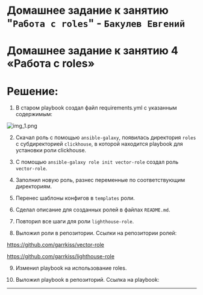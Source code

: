 # Домашнее задание к занятию "`Работа с roles`" - `Бакулев Евгений`

# Домашнее задание к занятию 4 «Работа с roles»

# Решение:

1. В старом playbook создал файл requirements.yml с указанным содержимым:

![img_1.png](IMG/img_1.png)

2. Скачал роль с помощью `ansible-galaxy`, появилась директория `roles` с субдиректорией `clickhouse`, в которой находится playbook для установки роли clickhouse.

3. С помощью `ansible-galaxy role init vector-role` создал роль `vector-role`.

4. Заполнил новую роль, разнес переменные по соответствующим директориям.

5. Перенес шаблоны конфигов в `templates` роли.

6. Сделал описание для созданных ролей в файлах `README.md`.

7. Повторил все шаги для роли `lighthouse-role`.

8. Выложил роли в репозитории. Ссылки на репозитории ролей:

https://github.com/garrkiss/vector-role

https://github.com/garrkiss/lighthouse-role

9. Изменил playbook на использование roles.

10. Выложил playbook в репозиторий. Ссылка на playbook: 

---
